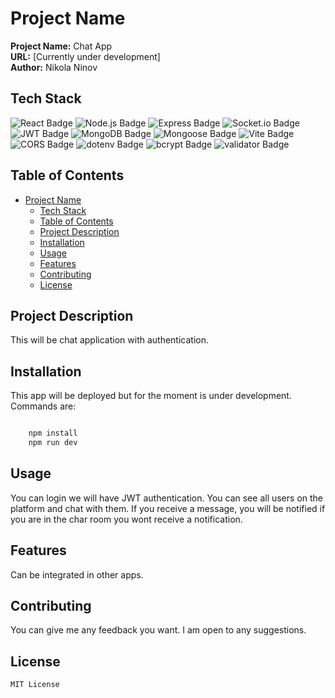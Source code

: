 # Project Name

**Project Name:** Chat App  
**URL:** [Currently under development]  
**Author:** Nikola Ninov  

## Tech Stack
<p>
  <img src="https://img.shields.io/badge/React-61DAFB?logo=react&logoColor=white&style=flat-square" alt="React Badge" />
  <img src="https://img.shields.io/badge/Node.js-339933?logo=node.js&logoColor=white&style=flat-square" alt="Node.js Badge" />
  <img src="https://img.shields.io/badge/Express-000000?logo=express&logoColor=white&style=flat-square" alt="Express Badge" />
  <img src="https://img.shields.io/badge/Socket.io-010101?logo=socket.io&logoColor=white&style=flat-square" alt="Socket.io Badge" />
  <img src="https://img.shields.io/badge/JWT-000000?logo=json-web-tokens&logoColor=white&style=flat-square" alt="JWT Badge" />
  <img src="https://img.shields.io/badge/MongoDB-47A248?logo=mongodb&logoColor=white&style=flat-square" alt="MongoDB Badge" />
  <img src="https://img.shields.io/badge/Mongoose-47A248?logo=mongodb&logoColor=white&style=flat-square" alt="Mongoose Badge" />
  <img src="https://img.shields.io/badge/Vite-646CFF?logo=vite&logoColor=white&style=flat-square" alt="Vite Badge" />
  <img src="https://img.shields.io/badge/CORS-FF3E00?logo=mozilla-firefox&logoColor=white&style=flat-square" alt="CORS Badge" />
  <img src="https://img.shields.io/badge/dotenv-007ACC?logo=dotenv&logoColor=white&style=flat-square" alt="dotenv Badge" />
  <img src="https://img.shields.io/badge/bcrypt-BCrypt?logo=bcrypt&logoColor=white&style=flat-square" alt="bcrypt Badge" />
  <img src="https://img.shields.io/badge/validator-Validator?logo=validator&logoColor=white&style=flat-square" alt="validator Badge" />

</p>

## Table of Contents

- [Project Name](#project-name)
  - [Tech Stack](#tech-stack)
  - [Table of Contents](#table-of-contents)
  - [Project Description](#project-description)
  - [Installation](#installation)
  - [Usage](#usage)
  - [Features](#features)
  - [Contributing](#contributing)
  - [License](#license)

## Project Description

This will be chat application with authentication.

## Installation

This app will be deployed but for the moment is under development.
Commands are:

```JavaScript

    npm install
    npm run dev

```

## Usage

You can login we will have JWT authentication.
You can see all users on the platform and chat with them. If you receive a message, you will be notified if you are in the char room you wont receive a notification. 

## Features

Can be integrated in other apps.

## Contributing

You can give me any feedback you want. I am open to any suggestions.

## License
```
MIT License

```

